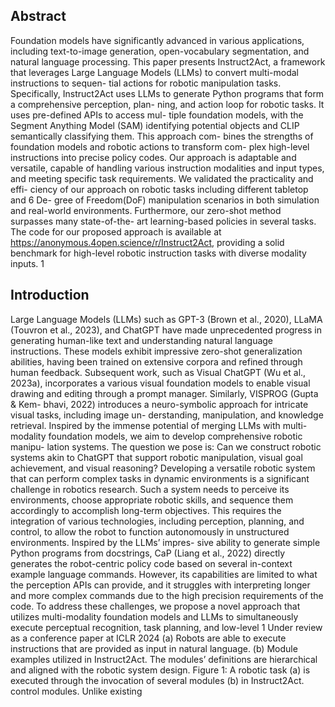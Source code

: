 ## Abstract

Foundation models have significantly advanced in various applications, including text-to-image generation, open-vocabulary segmentation, and natural language processing. This paper presents Instruct2Act, a framework that leverages Large Language Models (LLMs) to convert multi-modal instructions to sequen- tial actions for robotic manipulation tasks. Specifically, Instruct2Act uses LLMs to generate Python programs that form a comprehensive perception, plan- ning, and action loop for robotic tasks. It uses pre-defined APIs to access mul- tiple foundation models, with the Segment Anything Model (SAM) identifying potential objects and CLIP semantically classifying them. This approach com- bines the strengths of foundation models and robotic actions to transform com- plex high-level instructions into precise policy codes. Our approach is adaptable and versatile, capable of handling various instruction modalities and input types, and meeting specific task requirements. We validated the practicality and effi- ciency of our approach on robotic tasks including different tabletop and 6 De- gree of Freedom(DoF) manipulation scenarios in both simulation and real-world environments. Furthermore, our zero-shot method surpasses many state-of-the- art learning-based policies in several tasks. The code for our proposed approach is available at https://anonymous.4open.science/r/Instruct2Act, providing a solid benchmark for high-level robotic instruction tasks with diverse modality inputs. 1

## Introduction

Large Language Models (LLMs) such as GPT-3 (Brown et al., 2020), LLaMA (Touvron et al., 2023), and ChatGPT have made unprecedented progress in generating human-like text and understanding natural language instructions. These models exhibit impressive zero-shot generalization abilities, having been trained on extensive corpora and refined through human feedback. Subsequent work, such as Visual ChatGPT (Wu et al., 2023a), incorporates a various visual foundation models to enable visual drawing and editing through a prompt manager. Similarly, VISPROG (Gupta & Kem- bhavi, 2022) introduces a neuro-symbolic approach for intricate visual tasks, including image un- derstanding, manipulation, and knowledge retrieval. Inspired by the immense potential of merging LLMs with multi-modality foundation models, we aim to develop comprehensive robotic manipu- lation systems. The question we pose is: Can we construct robotic systems akin to ChatGPT that support robotic manipulation, visual goal achievement, and visual reasoning? Developing a versatile robotic system that can perform complex tasks in dynamic environments is a significant challenge in robotics research. Such a system needs to perceive its environments, choose appropriate robotic skills, and sequence them accordingly to accomplish long-term objectives. This requires the integration of various technologies, including perception, planning, and control, to allow the robot to function autonomously in unstructured environments. Inspired by the LLMs’ impres- sive ability to generate simple Python programs from docstrings, CaP (Liang et al., 2022) directly generates the robot-centric policy code based on several in-context example language commands. However, its capabilities are limited to what the perception APIs can provide, and it struggles with interpreting longer and more complex commands due to the high precision requirements of the code. To address these challenges, we propose a novel approach that utilizes multi-modality foundation models and LLMs to simultaneously execute perceptual recognition, task planning, and low-level 1 Under review as a conference paper at ICLR 2024 (a) Robots are able to execute instructions that are provided as input in natural language. (b) Module examples utilized in Instruct2Act. The modules’ definitions are hierarchical and aligned with the robotic system design. Figure 1: A robotic task (a) is executed through the invocation of several modules (b) in Instruct2Act. control modules. Unlike existing
